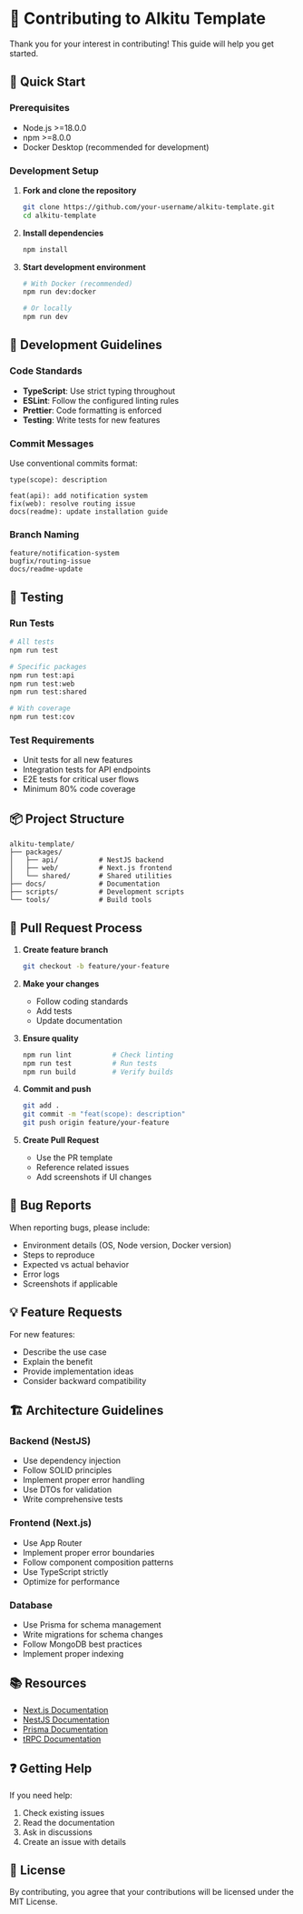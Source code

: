 # 🤝 Contributing to Alkitu Template

Thank you for your interest in contributing! This guide will help you get started.

## 🚀 Quick Start

### Prerequisites
- Node.js >=18.0.0
- npm >=8.0.0 
- Docker Desktop (recommended for development)

### Development Setup

1. **Fork and clone the repository**
   ```bash
   git clone https://github.com/your-username/alkitu-template.git
   cd alkitu-template
   ```

2. **Install dependencies**
   ```bash
   npm install
   ```

3. **Start development environment**
   ```bash
   # With Docker (recommended)
   npm run dev:docker
   
   # Or locally
   npm run dev
   ```

## 📝 Development Guidelines

### Code Standards
- **TypeScript**: Use strict typing throughout
- **ESLint**: Follow the configured linting rules
- **Prettier**: Code formatting is enforced
- **Testing**: Write tests for new features

### Commit Messages
Use conventional commits format:
```
type(scope): description

feat(api): add notification system
fix(web): resolve routing issue
docs(readme): update installation guide
```

### Branch Naming
```
feature/notification-system
bugfix/routing-issue
docs/readme-update
```

## 🧪 Testing

### Run Tests
```bash
# All tests
npm run test

# Specific packages
npm run test:api
npm run test:web
npm run test:shared

# With coverage
npm run test:cov
```

### Test Requirements
- Unit tests for all new features
- Integration tests for API endpoints
- E2E tests for critical user flows
- Minimum 80% code coverage

## 📦 Project Structure

```
alkitu-template/
├── packages/
│   ├── api/          # NestJS backend
│   ├── web/          # Next.js frontend  
│   └── shared/       # Shared utilities
├── docs/             # Documentation
├── scripts/          # Development scripts
└── tools/            # Build tools
```

## 🔄 Pull Request Process

1. **Create feature branch**
   ```bash
   git checkout -b feature/your-feature
   ```

2. **Make your changes**
   - Follow coding standards
   - Add tests
   - Update documentation

3. **Ensure quality**
   ```bash
   npm run lint          # Check linting
   npm run test          # Run tests  
   npm run build         # Verify builds
   ```

4. **Commit and push**
   ```bash
   git add .
   git commit -m "feat(scope): description"
   git push origin feature/your-feature
   ```

5. **Create Pull Request**
   - Use the PR template
   - Reference related issues
   - Add screenshots if UI changes

## 🐛 Bug Reports

When reporting bugs, please include:
- Environment details (OS, Node version, Docker version)
- Steps to reproduce
- Expected vs actual behavior
- Error logs
- Screenshots if applicable

## 💡 Feature Requests

For new features:
- Describe the use case
- Explain the benefit
- Provide implementation ideas
- Consider backward compatibility

## 🏗️ Architecture Guidelines

### Backend (NestJS)
- Use dependency injection
- Follow SOLID principles
- Implement proper error handling
- Use DTOs for validation
- Write comprehensive tests

### Frontend (Next.js)
- Use App Router
- Implement proper error boundaries
- Follow component composition patterns
- Use TypeScript strictly
- Optimize for performance

### Database
- Use Prisma for schema management
- Write migrations for schema changes
- Follow MongoDB best practices
- Implement proper indexing

## 📚 Resources

- [Next.js Documentation](https://nextjs.org/docs)
- [NestJS Documentation](https://docs.nestjs.com)
- [Prisma Documentation](https://www.prisma.io/docs)
- [tRPC Documentation](https://trpc.io/docs)

## ❓ Getting Help

If you need help:
1. Check existing issues
2. Read the documentation
3. Ask in discussions
4. Create an issue with details

## 📄 License

By contributing, you agree that your contributions will be licensed under the MIT License.